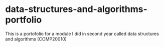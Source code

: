 # data-structures-and-algorithms-portfolio
This is a portofolio for a module I did in second year called data structures and algorithms (COMP20010)
